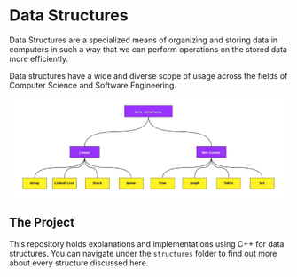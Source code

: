 # Data Structures

Data Structures are a specialized means of organizing and storing data in computers in such a way that we can perform operations on the stored data more efficiently.

Data structures have a wide and diverse scope of usage across the fields of Computer Science and Software Engineering.

<img src="./assets/data-structs.png">

## The Project

This repository holds explanations and implementations using C++ for data structures. You can navigate under the `structures` folder to find out more about every structure discussed here.
